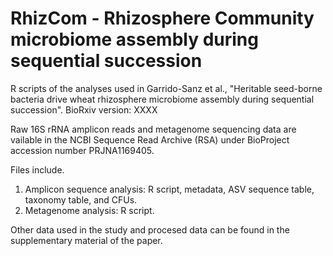 # RhizCom - Rhizosphere Community microbiome assembly during sequential succession

R scripts of the analyses used in Garrido-Sanz et al., "Heritable seed-borne bacteria drive wheat rhizosphere microbiome assembly during sequential succession". BioRxiv version: XXXX

Raw 16S rRNA amplicon reads and metagenome sequencing data are vailable in the NCBI Sequence Read Archive (RSA) under BioProject accession number PRJNA1169405.

Files include.
1. Amplicon sequence analysis: R script, metadata, ASV sequence table, taxonomy table, and CFUs.
2. Metagenome analysis: R script. 

Other data used in the study and procesed data can be found in the supplementary material of the paper.

